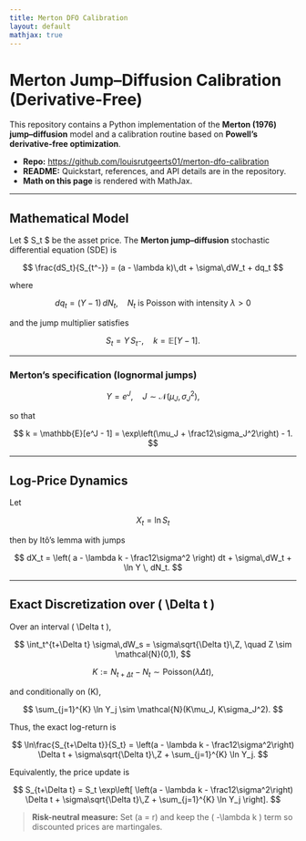 ```yaml
---
title: Merton DFO Calibration
layout: default
mathjax: true
---
```


# Merton Jump–Diffusion Calibration (Derivative-Free)

This repository contains a Python implementation of the **Merton (1976) jump–diffusion** model and a calibration routine based on **Powell’s derivative-free optimization**.

- **Repo:** <https://github.com/louisrutgeerts01/merton-dfo-calibration>  
- **README:** Quickstart, references, and API details are in the repository.  
- **Math on this page** is rendered with MathJax.

<!-- Load MathJax -->
<script type="text/javascript" async
  src="https://cdnjs.cloudflare.com/ajax/libs/mathjax/2.7.7/MathJax.js?config=TeX-MML-AM_CHTML">
</script>

<style>
  .mjx-chtml { font-size: 120% !important; }
  .MathJax_Display { margin: 1.2em 0 !important; }
</style>

---

## Mathematical Model

Let  $ S_t $ be the asset price. The **Merton jump–diffusion** stochastic differential equation (SDE) is  

$$
\frac{dS_t}{S_{t^-}} = (a - \lambda k)\,dt + \sigma\,dW_t + dq_t
$$  

where  

$$
dq_t = (Y-1)\,dN_t, \quad N_t \text{ is Poisson with intensity } \lambda > 0
$$  

and the jump multiplier satisfies  

$$
S_t = Y\,S_{t^-}, \quad k = \mathbb{E}[Y-1].
$$

---

### Merton’s specification (lognormal jumps)

$$
Y = e^{J}, \quad J \sim \mathcal{N}(\mu_J, \sigma_J^2),
$$  

so that  

$$
k = \mathbb{E}[e^J - 1] = \exp\left(\mu_J + \frac12\sigma_J^2\right) - 1.
$$

---

## Log-Price Dynamics

Let  

$$
X_t = \ln S_t
$$  

then by Itô’s lemma with jumps  

$$
dX_t = \left( a - \lambda k - \frac12\sigma^2 \right) dt + \sigma\,dW_t + \ln Y \, dN_t.
$$

---

## Exact Discretization over \( \Delta t \)

Over an interval \( \Delta t \),  

$$
\int_t^{t+\Delta t} \sigma\,dW_s = \sigma\sqrt{\Delta t}\,Z, \quad Z \sim \mathcal{N}(0,1),
$$  

$$
K := N_{t+\Delta t} - N_t \sim \mathrm{Poisson}(\lambda\Delta t),
$$  

and conditionally on \(K\),  

$$
\sum_{j=1}^{K} \ln Y_j \sim \mathcal{N}(K\mu_J, K\sigma_J^2).
$$

Thus, the exact log-return is  

$$
\ln\frac{S_{t+\Delta t}}{S_t} = \left(a - \lambda k - \frac12\sigma^2\right) \Delta t + \sigma\sqrt{\Delta t}\,Z + \sum_{j=1}^{K} \ln Y_j.
$$

Equivalently, the price update is  

$$
S_{t+\Delta t} = S_t \exp\left[ \left(a - \lambda k - \frac12\sigma^2\right) \Delta t + \sigma\sqrt{\Delta t}\,Z + \sum_{j=1}^{K} \ln Y_j \right].
$$

> **Risk-neutral measure:** Set \(a = r\) and keep the \( -\lambda k \) term so discounted prices are martingales.